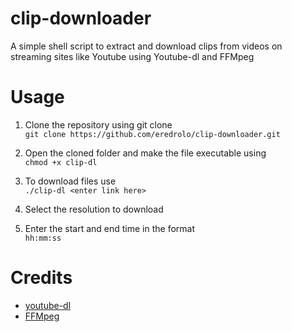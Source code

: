 # clip-downloader
A simple shell script to extract and download clips from videos on streaming sites like Youtube using Youtube-dl and FFMpeg

# Usage

1. Clone the repository using git clone  
  ``git clone https://github.com/eredrolo/clip-downloader.git``  
  
2. Open the cloned folder and make the file executable using  
  ``chmod +x clip-dl``  

3. To download files use  
   ``./clip-dl <enter link here>``  

4. Select the resolution to download  
5. Enter the start and end time in the format  
   ``hh:mm:ss``

# Credits
- [youtube-dl](https://github.com/ytdl-org/youtube-dl)
- [FFMpeg](https://ffmpeg.org/)
